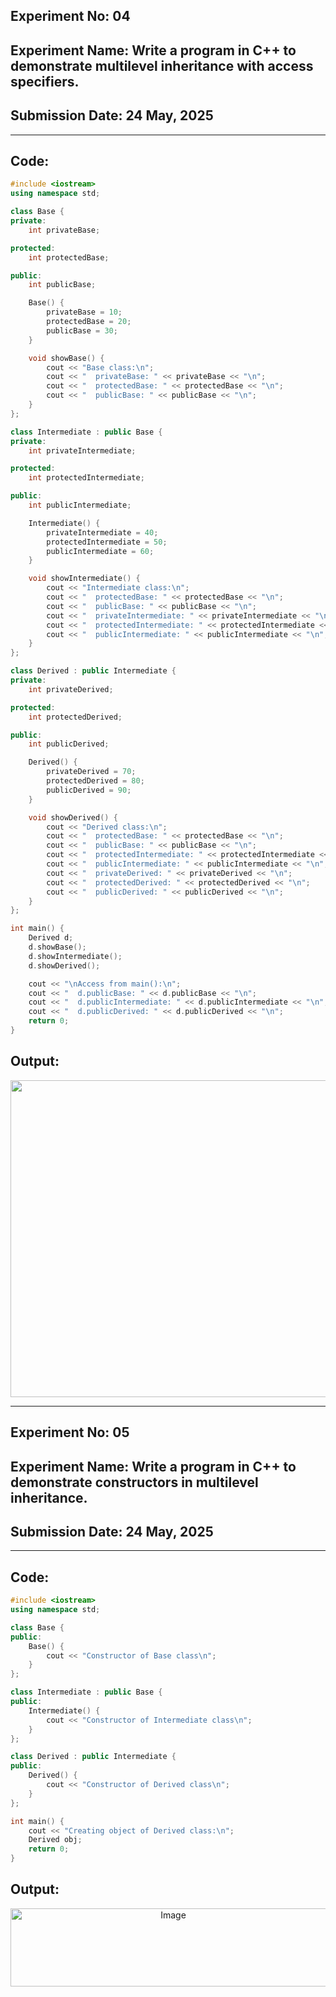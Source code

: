 ## **Experiment No: 04**

## **Experiment Name: Write a program in C++ to demonstrate multilevel inheritance with access specifiers.**

## **Submission Date: 24 May, 2025**

----------

## **Code:**
```cpp
#include <iostream>
using namespace std;

class Base {
private:
    int privateBase;

protected:
    int protectedBase;

public:
    int publicBase;

    Base() {
        privateBase = 10;
        protectedBase = 20;
        publicBase = 30;
    }

    void showBase() {
        cout << "Base class:\n";
        cout << "  privateBase: " << privateBase << "\n";
        cout << "  protectedBase: " << protectedBase << "\n";
        cout << "  publicBase: " << publicBase << "\n";
    }
};

class Intermediate : public Base {
private:
    int privateIntermediate;

protected:
    int protectedIntermediate;

public:
    int publicIntermediate;

    Intermediate() {
        privateIntermediate = 40;
        protectedIntermediate = 50;
        publicIntermediate = 60;
    }

    void showIntermediate() {
        cout << "Intermediate class:\n";
        cout << "  protectedBase: " << protectedBase << "\n";
        cout << "  publicBase: " << publicBase << "\n";
        cout << "  privateIntermediate: " << privateIntermediate << "\n";
        cout << "  protectedIntermediate: " << protectedIntermediate << "\n";
        cout << "  publicIntermediate: " << publicIntermediate << "\n";
    }
};

class Derived : public Intermediate {
private:
    int privateDerived;

protected:
    int protectedDerived;

public:
    int publicDerived;

    Derived() {
        privateDerived = 70;
        protectedDerived = 80;
        publicDerived = 90;
    }

    void showDerived() {
        cout << "Derived class:\n";
        cout << "  protectedBase: " << protectedBase << "\n";
        cout << "  publicBase: " << publicBase << "\n";
        cout << "  protectedIntermediate: " << protectedIntermediate << "\n";
        cout << "  publicIntermediate: " << publicIntermediate << "\n";
        cout << "  privateDerived: " << privateDerived << "\n";
        cout << "  protectedDerived: " << protectedDerived << "\n";
        cout << "  publicDerived: " << publicDerived << "\n";
    }
};

int main() {
    Derived d;
    d.showBase();
    d.showIntermediate();
    d.showDerived();

    cout << "\nAccess from main():\n";
    cout << "  d.publicBase: " << d.publicBase << "\n";
    cout << "  d.publicIntermediate: " << d.publicIntermediate << "\n";
    cout << "  d.publicDerived: " << d.publicDerived << "\n";
    return 0;
}
```

## **Output:**
<p align="center">

<img width="1074" height="507" alt="Image" src="https://github.com/user-attachments/assets/7500a558-206d-4a75-ad80-d178541fd8f2" />
</p>

---

## **Experiment No: 05**

## **Experiment Name: Write a program in C++ to demonstrate constructors in multilevel inheritance.**

## **Submission Date: 24 May, 2025**

----------

## **Code:**
```cpp
#include <iostream>
using namespace std;

class Base {
public:
    Base() {
        cout << "Constructor of Base class\n";
    }
};

class Intermediate : public Base {
public:
    Intermediate() {
        cout << "Constructor of Intermediate class\n";
    }
};

class Derived : public Intermediate {
public:
    Derived() {
        cout << "Constructor of Derived class\n";
    }
};

int main() {
    cout << "Creating object of Derived class:\n";
    Derived obj;
    return 0;
}
```

## **Output:**
<p align="center">

<img width="505" height="125" alt="Image" src="https://github.com/user-attachments/assets/aa012865-df74-448e-adf5-88b44dd2ab34" />

</p>

